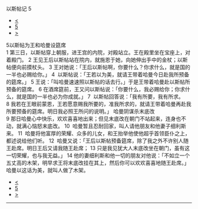 ﻿





 以斯帖记 5




* [<](bible/EST04.md)
* [5](bible/EST.md)
* [>](bible/EST06.md)



 
5以斯帖为王和哈曼设筵席  
1 第三日，以斯帖穿上朝服，进王宫的内院，对殿站立。王在殿里坐在宝座上，对着殿门。 
2 王见王后以斯帖站在院内，就施恩于她，向她伸出手中的金杖；以斯帖便向前摸杖头。 
3 王对她说：「王后以斯帖啊，你要什么？你求什么，就是国的一半也必赐给你。」 
4  以斯帖说：「王若以为美，就请王带着哈曼今日赴我所预备的筵席。」 
5 王说：「叫哈曼速速照以斯帖的话去行。」于是王带着哈曼赴以斯帖所预备的筵席。 
6 在酒席筵前，王又问以斯帖说：「你要什么，我必赐给你；你求什么，就是国的一半也必为你成就。」 
7  以斯帖回答说：「我有所要，我有所求。 
8 我若在王眼前蒙恩，王若愿意赐我所要的，准我所求的，就请王带着哈曼再赴我所要预备的筵席。明日我必照王所问的说明。」 哈曼阴谋杀末底改  
9 那日哈曼心中快乐，欢欢喜喜地出来；但见末底改在朝门不站起来，连身也不动，就满心恼怒末底改。 
10  哈曼暂且忍耐回家，叫人请他朋友和他妻子细利斯来。 
11  哈曼将他富厚的荣耀、众多的儿女，和王抬举他使他超乎首领臣仆之上，都述说给他们听。 
12  哈曼又说：「王后以斯帖预备筵席，除了我之外不许别人随王赴席。明日王后又请我随王赴席； 
13 只是我见犹大人末底改坐在朝门，虽有这一切荣耀，也与我无益。」 
14 他的妻细利斯和他一切的朋友对他说：「不如立一个五丈高的木架，明早求王将末底改挂在其上，然后你可以欢欢喜喜地随王赴席。」哈曼以这话为美，就叫人做了木架。 
* [<](bible/EST04.md)
* [5](bible/EST.md)
* [>](bible/EST06.md)





---









